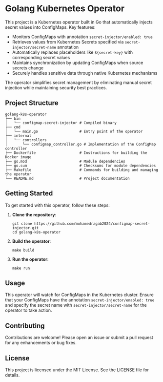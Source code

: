# Golang Kubernetes Operator

This project is a Kubernetes operator built in Go that automatically injects secret values into ConfigMaps. Key features:

- Monitors ConfigMaps with annotation `secret-injector/enabled: true`
- Retrieves values from Kubernetes Secrets specified via `secret-injector/secret-name` annotation
- Automatically replaces placeholders like `${secret-key}` with corresponding secret values
- Maintains synchronization by updating ConfigMaps when source secrets change
- Securely handles sensitive data through native Kubernetes mechanisms

The operator simplifies secret management by eliminating manual secret injection while maintaining security best practices.


## Project Structure

```
golang-k8s-operator
├── bin
│   └── configmap-secret-injector # Compiled binary
├── cmd
│   └── main.go                   # Entry point of the operator
├── internal
│   └── controllers
│       └── configmap_controller.go # Implementation of the ConfigMap controller
├── Dockerfile                    # Instructions for building the Docker image
├── go.mod                        # Module dependencies
├── go.sum                        # Checksums for module dependencies
├── Makefile                      # Commands for building and managing the operator
└── README.md                     # Project documentation
```

## Getting Started

To get started with this operator, follow these steps:

1. **Clone the repository**:
   ```
   git clone https://github.com/mohamedragab2024/configmap-secret-injector.git
   cd golang-k8s-operator
   ```

2. **Build the operator**:
   ```
   make build
   ```

3. **Run the operator**:
   ```
   make run
   ```

## Usage

This operator will watch for ConfigMaps in the Kubernetes cluster. Ensure that your ConfigMaps have the annotation `secret-injector/enabled: true` and specify the secret name with `secret-injector/secret-name` for the operator to take action.

## Contributing

Contributions are welcome! Please open an issue or submit a pull request for any enhancements or bug fixes.

## License

This project is licensed under the MIT License. See the LICENSE file for details.
